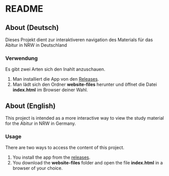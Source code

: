 # README
## About (Deutsch)
Dieses Projekt dient zur interaktiveren navigation des Materials für das Abitur in NRW in Deutschland

### Verwendung
Es gibt zwei Arten sich den Inahlt anzuschauen.

1. Man installiert die App von den [Releases](https://github.com/AlphaLEXray/abitur-electron-app/releases).
2. Man lädt sich den Ordner **website-files** herunter und öffnet die Datei **index.html** im Browser deiner Wahl.

## About (English)
This project is intended as a more interactive way to view the study material for the Abitur in NRW in Germany.

### Usage
There are two ways to access the content of this project.

1. You install the app from the [releases](https://github.com/AlphaLEXray/abitur-electron-app/releases).
2. You download the **website-files** folder and open the file **index.html** in a browser of your choice.
